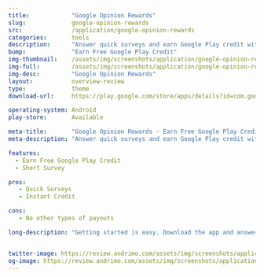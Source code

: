 ```yaml
---
title:            "Google Opinion Rewards"
slug:             google-opinion-rewards
src:              /application/google-opinion-rewards
categories:       tools
description:      "Answer quick surveys and earn Google Play credit with Google Opinion Rewards, an app created by the Google Surveys team."
bump:             "Earn Free Google Play Credit"
img-thumbnail:    /assets/img/screenshots/application/google-opinion-reward.png
img-full:         /assets/img/screenshots/application/google-opinion-reward.png
img-desc:         "Google Opinion Rewards"
layout:           overview-review
type:             theme
download-url:     https://play.google.com/store/apps/details?id=com.google.android.apps.paidtasks&hl=en

operating-system: Android
play-store:       Available

meta-title:       "Google Opinion Rewards - Earn Free Google Play Credit"
meta-description: "Answer quick surveys and earn Google Play credit with Google Opinion Rewards, an app created by the Google Surveys team."

features:
  - Earn Free Google Play Credit
  - Short Survey

pros:
   - Quick Surveys
   - Instant Credit

cons:
   - No other types of payouts

long-description: "Getting started is easy. Download the app and answer basic questions about yourself. We will then send you surveys around once a week, although it may be more or less frequent. You will get a notification on your phone when a short and relevant survey is ready for you, and can receive up to $1.00 in Play credit for completing it. Questions can range from, Which logo is best? and Which promotion is most compelling? to When do you plan on traveling next?"


twitter-image: https://review.andrimo.com/assets/img/screenshots/application/google-opinion-reward.png
og-image: https://review.andrimo.com/assets/img/screenshots/application/google-opinion-reward.png
---
```


